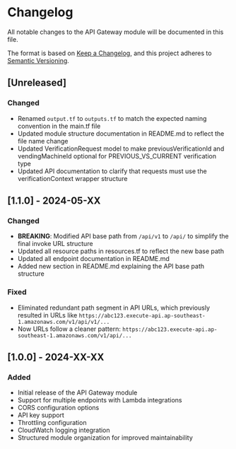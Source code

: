 # Changelog

All notable changes to the API Gateway module will be documented in this file.

The format is based on [Keep a Changelog](https://keepachangelog.com/en/1.0.0/),
and this project adheres to [Semantic Versioning](https://semver.org/spec/v2.0.0.html).

## [Unreleased]

### Changed
- Renamed `output.tf` to `outputs.tf` to match the expected naming convention in the main.tf file
- Updated module structure documentation in README.md to reflect the file name change
- Updated VerificationRequest model to make previousVerificationId and vendingMachineId optional for PREVIOUS_VS_CURRENT verification type
- Updated API documentation to clarify that requests must use the verificationContext wrapper structure

## [1.1.0] - 2024-05-XX

### Changed
- **BREAKING**: Modified API base path from `/api/v1` to `/api/` to simplify the final invoke URL structure
- Updated all resource paths in resources.tf to reflect the new base path
- Updated all endpoint documentation in README.md
- Added new section in README.md explaining the API base path structure

### Fixed
- Eliminated redundant path segment in API URLs, which previously resulted in URLs like `https://abc123.execute-api.ap-southeast-1.amazonaws.com/v1/api/v1/...`
- Now URLs follow a cleaner pattern: `https://abc123.execute-api.ap-southeast-1.amazonaws.com/v1/api/...`

## [1.0.0] - 2024-XX-XX

### Added
- Initial release of the API Gateway module
- Support for multiple endpoints with Lambda integrations
- CORS configuration options
- API key support
- Throttling configuration
- CloudWatch logging integration
- Structured module organization for improved maintainability
